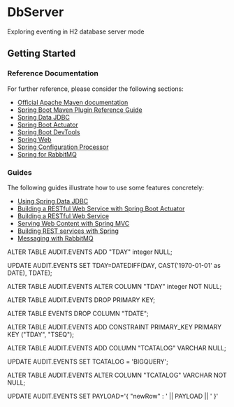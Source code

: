 # DbServer
Exploring eventing in H2 database server mode

## Getting Started

### Reference Documentation
For further reference, please consider the following sections:

* [Official Apache Maven documentation](https://maven.apache.org/guides/index.html)
* [Spring Boot Maven Plugin Reference Guide](https://docs.spring.io/spring-boot/docs/2.2.0.RELEASE/maven-plugin/)
* [Spring Data JDBC](https://docs.spring.io/spring-data/jdbc/docs/current/reference/html/)
* [Spring Boot Actuator](https://docs.spring.io/spring-boot/docs/2.2.0.RELEASE/reference/htmlsingle/#production-ready)
* [Spring Boot DevTools](https://docs.spring.io/spring-boot/docs/2.2.0.RELEASE/reference/htmlsingle/#using-boot-devtools)
* [Spring Web](https://docs.spring.io/spring-boot/docs/2.2.0.RELEASE/reference/htmlsingle/#boot-features-developing-web-applications)
* [Spring Configuration Processor](https://docs.spring.io/spring-boot/docs/2.2.0.RELEASE/reference/htmlsingle/#configuration-metadata-annotation-processor)
* [Spring for RabbitMQ](https://docs.spring.io/spring-boot/docs/2.2.0.RELEASE/reference/htmlsingle/#boot-features-amqp)

### Guides
The following guides illustrate how to use some features concretely:

* [Using Spring Data JDBC](https://github.com/spring-projects/spring-data-examples/tree/master/jdbc/basics)
* [Building a RESTful Web Service with Spring Boot Actuator](https://spring.io/guides/gs/actuator-service/)
* [Building a RESTful Web Service](https://spring.io/guides/gs/rest-service/)
* [Serving Web Content with Spring MVC](https://spring.io/guides/gs/serving-web-content/)
* [Building REST services with Spring](https://spring.io/guides/tutorials/bookmarks/)
* [Messaging with RabbitMQ](https://spring.io/guides/gs/messaging-rabbitmq/)

ALTER TABLE AUDIT.EVENTS ADD "TDAY" integer NULL;

UPDATE AUDIT.EVENTS SET TDAY=DATEDIFF(DAY, CAST('1970-01-01' as DATE), TDATE);

ALTER TABLE AUDIT.EVENTS ALTER COLUMN "TDAY" integer NOT NULL;

ALTER TABLE AUDIT.EVENTS DROP PRIMARY KEY;

ALTER TABLE EVENTS DROP COLUMN "TDATE";

ALTER TABLE AUDIT.EVENTS ADD CONSTRAINT PRIMARY_KEY PRIMARY KEY ("TDAY", "TSEQ");

ALTER TABLE AUDIT.EVENTS ADD COLUMN "TCATALOG" VARCHAR NULL;

UPDATE AUDIT.EVENTS SET TCATALOG = 'BIGQUERY';

ALTER TABLE AUDIT.EVENTS ALTER COLUMN "TCATALOG" VARCHAR NOT NULL;

UPDATE AUDIT.EVENTS SET PAYLOAD='{ "newRow" : ' || PAYLOAD || ' }'